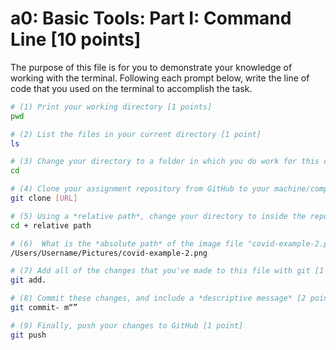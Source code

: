 # a0: Basic Tools: Part I: Command Line [10 points]

The purpose of this file is for you to demonstrate your knowledge of working with the terminal. Following each prompt below, write the line of code that you used on the terminal to accomplish the task.

```bash
# (1) Print your working directory [1 points]
pwd

# (2) List the files in your current directory [1 point]
ls

# (3) Change your directory to a folder in which you do work for this class (if you haven't created such a folder, please do so now — perhaps titled "INFO201") [1 point]
cd

# (4) Clone your assignment repository from GitHub to your machine/computer [1 point]
git clone [URL]

# (5) Using a *relative path*, change your directory to inside the repository you just cloned [1 point]
cd + relative path

# (6)  What is the *absolute path* of the image file "covid-example-2.png"? (You can answer the absolute path on your own computer, or the absolute path only within the GitHub repository) [1 points]
/Users/Username/Pictures/covid-example-2.png

# (7) Add all of the changes that you've made to this file with git [1 point]
git add.

# (8) Commit these changes, and include a *descriptive message* [2 points]
git commit- m“”

# (9) Finally, push your changes to GitHub [1 point]
git push

```
